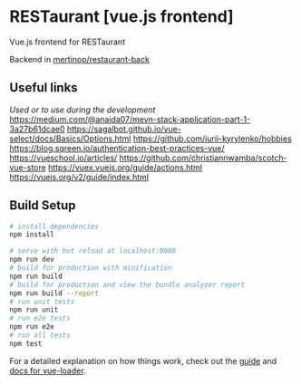 # RESTaurant [vue.js frontend]
Vue.js frontend for RESTaurant

Backend in [mertinop/restaurant-back](https://github.com/mertinop/restaurant-back)
## Useful links
*Used or to use during the development*
https://medium.com/@anaida07/mevn-stack-application-part-1-3a27b61dcae0
https://sagalbot.github.io/vue-select/docs/Basics/Options.html
https://github.com/iurii-kyrylenko/hobbies
https://blog.sqreen.io/authentication-best-practices-vue/
https://vueschool.io/articles/
https://github.com/christiannwamba/scotch-vue-store
  https://vuex.vuejs.org/guide/actions.html
  https://vuejs.org/v2/guide/index.html

## Build Setup

  

``` bash
# install dependencies
npm install 

# serve with hot reload at localhost:8080
npm run dev
# build for production with minification
npm run build
# build for production and view the bundle analyzer report
npm run build --report
# run unit tests
npm run unit
# run e2e tests
npm run e2e
# run all tests
npm test
```
  
For a detailed explanation on how things work, check out the [guide](http://vuejs-templates.github.io/webpack/) and [docs for vue-loader](http://vuejs.github.io/vue-loader).
